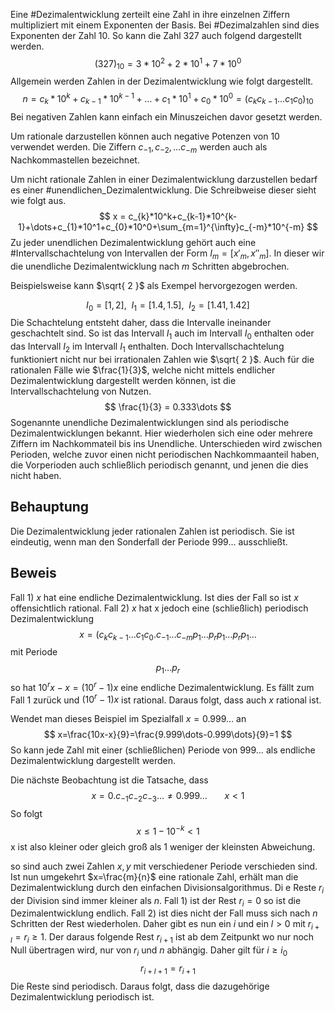 Eine #Dezimalentwicklung zerteilt eine Zahl in ihre einzelnen Ziffern multipliziert mit einem Exponenten der Basis. Bei #Dezimalzahlen sind dies Exponenten der Zahl 10. So kann die Zahl $327$ auch folgend dargestellt werden.
$$
(327)_{10}=3*10^2+2*10^1+7*10^0
$$
Allgemein werden Zahlen in der Dezimalentwicklung wie folgt dargestellt.
$$
n = c_{k}*10^k+c_{k-1}*10^{k-1}+\dots+c_{1}*10^1+c_{0}*10^0=(c_{k}c_{k-1}\dots c_{1}c_{0})_{10}
$$
Bei negativen Zahlen kann einfach ein Minuszeichen davor gesetzt werden.

Um rationale darzustellen können auch negative Potenzen von 10 verwendet werden. Die Ziffern $c_{-1}, c_{-2}, \dots c_{-m}$ werden auch als Nachkommastellen bezeichnet.

Um nicht rationale Zahlen in einer Dezimalentwicklung darzustellen bedarf es einer #unendlichen_Dezimalentwicklung. Die Schreibweise dieser sieht wie folgt aus.
$$
x = c_{k}*10^k+c_{k-1}*10^{k-1}+\dots+c_{1}*10^1+c_{0}*10^0+\sum_{m=1}^{\infty}c_{-m}*10^{-m}
$$
Zu jeder unendlichen Dezimalentwicklung gehört auch eine #Intervallschachtelung von Intervallen der Form $I_{m} = [x'_{m},x''_{m}]$. In dieser wir die unendliche Dezimalentwicklung nach $m$ Schritten abgebrochen. 

Beispielsweise kann $\sqrt{ 2 }$ als Exempel hervorgezogen werden. 

$$
I_{0} = [1,2],~~ I_{1}=[1.4,1.5],~~I_{2}=[1.41,1.42]
$$
Die Schachtelung entsteht daher, dass die Intervalle ineinander geschachtelt sind. So ist das Intervall $I_{1}$ auch im Intervall $I_{0}$ enthalten oder das Intervall $I_{2}$ im Intervall $I_{1}$ enthalten. Doch Intervallschachtelung funktioniert nicht nur bei irrationalen Zahlen wie $\sqrt{ 2 }$. Auch für die rationalen Fälle wie $\frac{1}{3}$, welche nicht mittels endlicher Dezimalentwicklung dargestellt werden können, ist die Intervallschachtelung von Nutzen.
$$
\frac{1}{3} = 0.333\dots
$$
Sogenannte unendliche Dezimalentwicklungen sind als periodische Dezimalentwicklungen bekannt. Hier wiederholen sich eine oder mehrere Ziffern im Nachkommateil bis ins Unendliche. Unterschieden wird zwischen Perioden, welche zuvor einen nicht periodischen Nachkommaanteil haben, die Vorperioden auch schließlich periodisch genannt, und jenen die dies nicht haben.


## Behauptung
Die Dezimalentwicklung jeder rationalen Zahlen ist periodisch. Sie ist eindeutig, wenn man den Sonderfall der Periode 999... ausschließt.
## Beweis
Fall 1) $x$ hat eine endliche Dezimalentwicklung. Ist dies der Fall so ist $x$ offensichtlich rational.
Fall 2) $x$ hat x jedoch eine (schließlich) periodisch Dezimalentwicklung $$x = (c_{k}c_{k-1}\dots c_{1}c_{0}.c_{-1}\dots c_{-m}p_{1}\dots p_{r}p_{1}\dots p_{r}p_{1}\dots$$
mit Periode
$$
p_{1}\dots p_{r}
$$
so hat $10^rx-x = (10^r-1)x$ eine endliche Dezimalentwicklung. Es fällt zum Fall 1 zurück und $(10^r-1)x$  ist rational. Daraus folgt, dass auch $x$ rational ist.

Wendet man dieses Beispiel im Spezialfall $x = 0.999\dots$ an
$$
x=\frac{10x-x}{9}=\frac{9.999\dots-0.999\dots}{9}=1
$$
So kann jede Zahl mit einer (schließlichen) Periode von $999\dots$ als endliche Dezimalentwicklung dargestellt werden.

Die nächste Beobachtung ist die Tatsache, dass 
$$
x=0.c_{-1}c_{-2}c_{-3}\dots \not = 0.999\dots ~~~~~~~x< 1
$$
So folgt
$$
x\leq 1-10^{-k}<1
$$
x ist also kleiner oder gleich groß als 1 weniger der kleinsten Abweichung.

so sind auch zwei Zahlen $x,y$ mit verschiedener Periode verschieden sind. Ist nun umgekehrt $x=\frac{m}{n}$ eine rationale Zahl, erhält man die Dezimalentwicklung durch den einfachen Divisionsalgorithmus. Di e Reste $r_{i}$ der Division sind immer kleiner als $n$. 
Fall 1) ist der Rest $r_{i} = 0$ so ist die Dezimalentwicklung endlich.
Fall 2) ist dies nicht der Fall muss sich nach $n$ Schritten der Rest wiederholen.
Daher gibt es nun ein $i$ und ein $l>0$ mit $r_{i+l} = r_{i} \geq1$. Der daraus folgende Rest $r_{i+1}$ ist ab dem Zeitpunkt wo nur noch Null übertragen wird, nur von $r_{i}$ und $n$ abhängig. Daher gilt für $i\geq i_{0}$
$$
r_{i+l+1}=r_{i+1}
$$
Die Reste sind periodisch. Daraus folgt, dass die dazugehörige Dezimalentwicklung periodisch ist.
